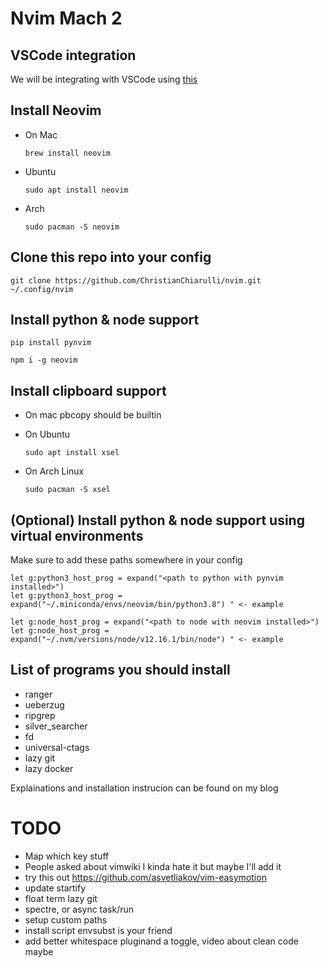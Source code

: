 # Nvim Mach 2

## VSCode integration

We will be integrating with VSCode using [this](https://github.com/asvetliakov/vscode-neovim)

## Install Neovim

- On Mac
    ```
    brew install neovim
    ```

- Ubuntu

    ```
    sudo apt install neovim
    ```
- Arch

    ```
    sudo pacman -S neovim
    ```

## Clone this repo into your config

```
git clone https://github.com/ChristianChiarulli/nvim.git ~/.config/nvim
```

## Install python & node support

```
pip install pynvim
```

```
npm i -g neovim
```

## Install clipboard support

- On mac pbcopy should be builtin

- On Ubuntu

    ```
    sudo apt install xsel
    ```

- On Arch Linux

    ```
    sudo pacman -S xsel
    ```

## (Optional) Install python & node support using virtual environments

Make sure to add these paths somewhere in your config

```
let g:python3_host_prog = expand("<path to python with pynvim installed>")
let g:python3_host_prog = expand("~/.miniconda/envs/neovim/bin/python3.8") " <- example

let g:node_host_prog = expand("<path to node with neovim installed>")
let g:node_host_prog = expand("~/.nvm/versions/node/v12.16.1/bin/node") " <- example 
```

## List of programs you should install

- ranger
- ueberzug
- ripgrep
- silver_searcher
- fd
- universal-ctags
- lazy git
- lazy docker

Explainations and installation instrucion can be found on my blog

# TODO 
- Map which key stuff
- People asked about vimwiki I kinda hate it but maybe I'll add it
- try this out https://github.com/asvetliakov/vim-easymotion
- update startify
- float term lazy git
- spectre, or async task/run
- setup custom paths
- install script envsubst is your friend
- add better whitespace pluginand a toggle, video about clean code maybe
